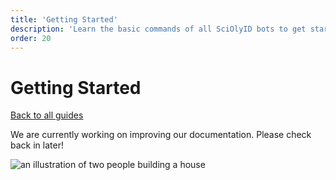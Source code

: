 ```yaml
---
title: 'Getting Started'
description: 'Learn the basic commands of all SciOlyID bots to get started!'
order: 20
---
```


<script context="module">
	export const prerender = true;
</script>

# Getting Started

[Back to all guides](/guides/)

We are currently working on improving our documentation. Please check back in later!

![an illustration of two people building a house](/illustrations/construction.svg)
